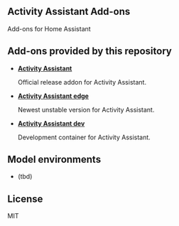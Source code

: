 ## Activity Assistant Add-ons

Add-ons for Home Assistant

## Add-ons provided by this repository

- **[Activity Assistant](/activity-assistant/README.md)**

    Official release addon for Activity Assistant.

- **[Activity Assistant edge](/activity-assistant-edge/README.md)**

    Newest unstable version for Activity Assistant.

- **[Activity Assistant dev](/activity-assistant-dev/README.md)**

    Development container for Activity Assistant.

## Model environments

- (tbd)

## License
MIT